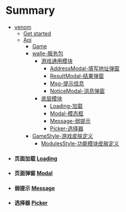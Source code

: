 # Summary

* [venom](README.md)
    * [Get started](venom/getstarted.md)
    * [Api](venom/api.md)
        * [Game](venom/game.md)
        * [walle-服务包](walle/Introduction.md)
            * [游戏通用模块]()
                * [AddressModal-填写地址弹窗](walle/addressModal.md)
                * [ResultModal-结果弹窗](walle/resultModal.md)
                * [Msg-提示信息](walle/msg.md)
                * [NoticeModal-消息弹窗](walle/noticeModal.md)
            * [底层模块]()
                * [Loading-加载](https://github.com/eightfeet/Loading/blob/master/README.md)
                * [Modal-模态框](https://github.com/eightfeet/Modal/blob/master/readme.MD)
                * [Message-弱提示](https://github.com/eightfeet/Message/blob/master/README.md)
                * [Picker-选择器](https://github.com/eightfeet/Picker/blob/master/readme.MD)
        * [GameStyle-游戏皮肤定义](walle/gamestyle.md)
            * [ModulesStyle-功能模块皮肤定义](walle/modulesstyle.md)


- #### 页面加载 [Loading](<>)

- #### 页面弹窗 [Modal](<https://github.com/eightfeet/Modal/blob/master/readme.MD>)

- #### 弱提示 [Message](<https://github.com/eightfeet/Message/blob/master/README.md>)

- #### 选择器 [Picker](<https://github.com/eightfeet/Picker/blob/master/readme.MD/>)